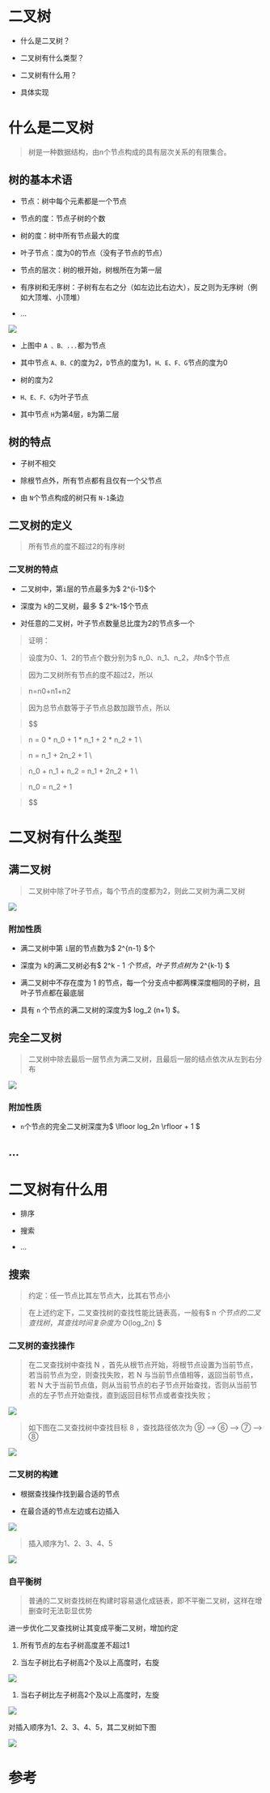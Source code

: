 # 二叉树
- 什么是二叉树？

- 二叉树有什么类型？

- 二叉树有什么用？

- 具体实现

# 什么是二叉树

> 树是一种数据结构，由n个节点构成的具有层次关系的有限集合。

## 树的基本术语

- 节点：树中每个元素都是一个节点

- 节点的度：节点子树的个数

- 树的度：树中所有节点最大的度

- 叶子节点：度为0的节点（没有子节点的节点）

- 节点的层次：树的根开始，树根所在为第一层

- 有序树和无序树：子树有左右之分（如左边比右边大），反之则为无序树（例如大顶堆、小顶堆）

- ...

![](https://tcs-devops.aliyuncs.com/storage/112h9441542c2c93fb7a19c4049e03c961d1?Signature=eyJhbGciOiJIUzI1NiIsInR5cCI6IkpXVCJ9.eyJBcHBJRCI6IjVlNzQ4MmQ2MjE1MjJiZDVjN2Y5YjMzNSIsIl9hcHBJZCI6IjVlNzQ4MmQ2MjE1MjJiZDVjN2Y5YjMzNSIsIl9vcmdhbml6YXRpb25JZCI6IiIsImV4cCI6MTY1MjUwMTU1NywiaWF0IjoxNjUxODk2NzU3LCJyZXNvdXJjZSI6Ii9zdG9yYWdlLzExMmg5NDQxNTQyYzJjOTNmYjdhMTljNDA0OWUwM2M5NjFkMSJ9.oYV8qZFULzVoEPOnuNXQdEFQnEb7bmOscIKh0R84_uQ&download=%E6%A0%91.md52.1519652.png "")

- 上图中 `A 、B、...`都为节点

- 其中节点 `A、B、C`的度为2，`D`节点的度为1，`H、E、F、G`节点的度为0

- 树的度为2

- `H、E、F、G`为叶子节点

- 其中节点 `H`为第4层，`B`为第二层

## 树的特点

- 子树不相交

- 除根节点外，所有节点都有且仅有一个父节点

- 由 `N`个节点构成的树只有 `N-1`条边

## 二叉树的定义

> 所有节点的度不超过2的有序树

### 二叉树的特点

- 二叉树中，第`i`层的节点最多为$ 2^{i-1}$个

- 深度为 `k`的二叉树，最多 $ 2^k-1$个节点

- 对任意的二叉树，叶子节点数量总比度为2的节点多一个

> 证明：

> 设度为0、1、2的节点个数分别为$ n_0、n_1、n_2$，共$n$个节点

> 因为二叉树所有节点的度不超过2，所以

> n=n0​+n1​+n2​

> 因为总节点数等于子节点总数加跟节点，所以

> 

> $$

> n = 0 * n_0 + 1 * n_1 + 2 * n_2 + 1 \\

> n = n_1 + 2n_2 + 1 \\

> n_0 + n_1 + n_2 = n_1 + 2n_2 + 1 \\

> n_0 = n_2 + 1

> $$

# 二叉树有什么类型

## 满二叉树

> 二叉树中除了叶子节点，每个节点的度都为2，则此二叉树为满二叉树

![](https://tcs-devops.aliyuncs.com/storage/112h24db0023affa4ce604603925502e31f0?Signature=eyJhbGciOiJIUzI1NiIsInR5cCI6IkpXVCJ9.eyJBcHBJRCI6IjVlNzQ4MmQ2MjE1MjJiZDVjN2Y5YjMzNSIsIl9hcHBJZCI6IjVlNzQ4MmQ2MjE1MjJiZDVjN2Y5YjMzNSIsIl9vcmdhbml6YXRpb25JZCI6IiIsImV4cCI6MTY1MjUwMTU1NywiaWF0IjoxNjUxODk2NzU3LCJyZXNvdXJjZSI6Ii9zdG9yYWdlLzExMmgyNGRiMDAyM2FmZmE0Y2U2MDQ2MDM5MjU1MDJlMzFmMCJ9.8Gh1kz5Qf91RWN1Ol_Dsr4kp86cy-FmjnF0B73aIpO0&download=%E6%A0%91.md103.2095222.png "")

### 附加性质

- 满二叉树中第 `i`层的节点数为$ 2^{n-1} $个

- 深度为 `k`的满二叉树必有$ 2^k - 1 $个节点，叶子节点树为$ 2^{k-1} $

- 满二叉树中不存在度为 1 的节点，每一个分支点中都两棵深度相同的子树，且叶子节点都在最底层

- 具有 `n` 个节点的满二叉树的深度为$ log_2 (n+1) $。

## 完全二叉树

> 二叉树中除去最后一层节点为满二叉树，且最后一层的结点依次从左到右分布

![](https://tcs-devops.aliyuncs.com/storage/112h593fc40ea9a369f125167ebf54ecc9e3?Signature=eyJhbGciOiJIUzI1NiIsInR5cCI6IkpXVCJ9.eyJBcHBJRCI6IjVlNzQ4MmQ2MjE1MjJiZDVjN2Y5YjMzNSIsIl9hcHBJZCI6IjVlNzQ4MmQ2MjE1MjJiZDVjN2Y5YjMzNSIsIl9vcmdhbml6YXRpb25JZCI6IiIsImV4cCI6MTY1MjUwMTU1NywiaWF0IjoxNjUxODk2NzU3LCJyZXNvdXJjZSI6Ii9zdG9yYWdlLzExMmg1OTNmYzQwZWE5YTM2OWYxMjUxNjdlYmY1NGVjYzllMyJ9.vFdOcYLbgTLvuPxMPjZfcLixgLMHZF77VrUR2FVKTMc&download=%E6%A0%91.md128.3661603.png "")

### 附加性质

- `n`个节点的完全二叉树深度为$ \lfloor log_2n \rfloor + 1 $

## ...

# 二叉树有什么用

- 排序

- 搜索

- ...

## 搜索

> 约定：任一节点比其左节点大，比其右节点小

> 在上述约定下，二叉查找树的查找性能比链表高，一般有$ n $个节点的二叉查找树，其查找时间复杂度为$ O(log_2n) $

### 二叉树的查找操作

> 在二叉查找树中查找 N ，首先从根节点开始，将根节点设置为当前节点，若当前节点为空，则查找失败，若 N 与当前节点值相等，返回当前节点，若 N 大于当前节点值，则从当前节点的右子节点开始查找，否则从当前节点的左子节点开始查找，直到返回目标节点或者查找失败；

![](https://tcs-devops.aliyuncs.com/storage/112h37933378f39a8de2378f374ce26326cc?Signature=eyJhbGciOiJIUzI1NiIsInR5cCI6IkpXVCJ9.eyJBcHBJRCI6IjVlNzQ4MmQ2MjE1MjJiZDVjN2Y5YjMzNSIsIl9hcHBJZCI6IjVlNzQ4MmQ2MjE1MjJiZDVjN2Y5YjMzNSIsIl9vcmdhbml6YXRpb25JZCI6IiIsImV4cCI6MTY1MjUwMTU1NywiaWF0IjoxNjUxODk2NzU3LCJyZXNvdXJjZSI6Ii9zdG9yYWdlLzExMmgzNzkzMzM3OGYzOWE4ZGUyMzc4ZjM3NGNlMjYzMjZjYyJ9.LNT4gtJ7U7ORiu3i28o6NSNO-4WwBshEcErKFXxQiqs&download=16f2d76b4aa18bba_tplv-t2oaga2asx-zoom-in-crop-mark_1304_0_0_0.webp "")

> 如下图在二叉查找树中查找目标 8 ，查找路径依次为 ⑨ --> ⑥ --> ⑦ --> ⑧

![](https://tcs-devops.aliyuncs.com/storage/112hb0e6531341d472658c1b6323a5d5177e?Signature=eyJhbGciOiJIUzI1NiIsInR5cCI6IkpXVCJ9.eyJBcHBJRCI6IjVlNzQ4MmQ2MjE1MjJiZDVjN2Y5YjMzNSIsIl9hcHBJZCI6IjVlNzQ4MmQ2MjE1MjJiZDVjN2Y5YjMzNSIsIl9vcmdhbml6YXRpb25JZCI6IiIsImV4cCI6MTY1MjUwMTU1NywiaWF0IjoxNjUxODk2NzU3LCJyZXNvdXJjZSI6Ii9zdG9yYWdlLzExMmhiMGU2NTMxMzQxZDQ3MjY1OGMxYjYzMjNhNWQ1MTc3ZSJ9.zKybX3Sm61Hf-UDP0nKL31N0ffUrciODzyYcbSItGNs&download=16f2d76b4a08bd02_tplv-t2oaga2asx-zoom-in-crop-mark_1304_0_0_0.webp "")

### 二叉树的构建

- 根据查找操作找到最合适的节点

- 在最合适的节点左边或右边插入

![](https://tcs-devops.aliyuncs.com/storage/112h4926c0f083529afe13c78d8406f50f01?Signature=eyJhbGciOiJIUzI1NiIsInR5cCI6IkpXVCJ9.eyJBcHBJRCI6IjVlNzQ4MmQ2MjE1MjJiZDVjN2Y5YjMzNSIsIl9hcHBJZCI6IjVlNzQ4MmQ2MjE1MjJiZDVjN2Y5YjMzNSIsIl9vcmdhbml6YXRpb25JZCI6IiIsImV4cCI6MTY1MjUwMTU1NywiaWF0IjoxNjUxODk2NzU3LCJyZXNvdXJjZSI6Ii9zdG9yYWdlLzExMmg0OTI2YzBmMDgzNTI5YWZlMTNjNzhkODQwNmY1MGYwMSJ9.QWRHpT414xn1vghFOjc9sux0CVda6slEDaOoxnS-96M&download=16f2d76bb15a4123_tplv-t2oaga2asx-zoom-in-crop-mark_1304_0_0_0.webp "")

> 插入顺序为1、2、3、4、5

![](https://tcs-devops.aliyuncs.com/storage/112ha033d883747a3ae90cc4ec4850f9fca6?Signature=eyJhbGciOiJIUzI1NiIsInR5cCI6IkpXVCJ9.eyJBcHBJRCI6IjVlNzQ4MmQ2MjE1MjJiZDVjN2Y5YjMzNSIsIl9hcHBJZCI6IjVlNzQ4MmQ2MjE1MjJiZDVjN2Y5YjMzNSIsIl9vcmdhbml6YXRpb25JZCI6IiIsImV4cCI6MTY1MjUwMTU1NywiaWF0IjoxNjUxODk2NzU3LCJyZXNvdXJjZSI6Ii9zdG9yYWdlLzExMmhhMDMzZDg4Mzc0N2EzYWU5MGNjNGVjNDg1MGY5ZmNhNiJ9.g2l-6ubxuDpXrIYb7qObId5tflvepmwNBLZgo_TS8c8&download=%E6%A0%91.md1075.1179506.png "")

### 自平衡树

> 普通的二叉树查找树在构建时容易退化成链表，即不平衡二叉树，这样在增删查时无法彰显优势

进一步优化二叉查找树让其变成平衡二叉树，增加约定

> 

1. 所有节点的左右子树高度差不超过1

1. 当左子树比右子树高2个及以上高度时，右旋



![](https://tcs-devops.aliyuncs.com/storage/112h7e6f3ab9d8a94ae2449532bb8ab95e92?Signature=eyJhbGciOiJIUzI1NiIsInR5cCI6IkpXVCJ9.eyJBcHBJRCI6IjVlNzQ4MmQ2MjE1MjJiZDVjN2Y5YjMzNSIsIl9hcHBJZCI6IjVlNzQ4MmQ2MjE1MjJiZDVjN2Y5YjMzNSIsIl9vcmdhbml6YXRpb25JZCI6IiIsImV4cCI6MTY1MjUwMTU1NywiaWF0IjoxNjUxODk2NzU3LCJyZXNvdXJjZSI6Ii9zdG9yYWdlLzExMmg3ZTZmM2FiOWQ4YTk0YWUyNDQ5NTMyYmI4YWI5NWU5MiJ9.VjUr9ElIRthS9vuyppmb69DEdu3Ewj3hrhmkkuLxSis&download=16f2d76b54818e52_tplv-t2oaga2asx-zoom-in-crop-mark_1304_0_0_0.webp "")

1. 当右子树比左子树高2个及以上高度时，左旋

![](https://tcs-devops.aliyuncs.com/storage/112hae3b7f3bb1efcd65651a9d9a19de733d?Signature=eyJhbGciOiJIUzI1NiIsInR5cCI6IkpXVCJ9.eyJBcHBJRCI6IjVlNzQ4MmQ2MjE1MjJiZDVjN2Y5YjMzNSIsIl9hcHBJZCI6IjVlNzQ4MmQ2MjE1MjJiZDVjN2Y5YjMzNSIsIl9vcmdhbml6YXRpb25JZCI6IiIsImV4cCI6MTY1MjUwMTU1NywiaWF0IjoxNjUxODk2NzU3LCJyZXNvdXJjZSI6Ii9zdG9yYWdlLzExMmhhZTNiN2YzYmIxZWZjZDY1NjUxYTlkOWExOWRlNzMzZCJ9.zkBa-yBKa8wXQVnPU8l5cgf5QabYmaLk2BL6WoWsNQI&download=16f2d76b4c640506_tplv-t2oaga2asx-zoom-in-crop-mark_1304_0_0_0.webp "")

对插入顺序为1、2、3、4、5，其二叉树如下图

![](https://tcs-devops.aliyuncs.com/storage/112he1a28f5635171e67877dd595a425bdae?Signature=eyJhbGciOiJIUzI1NiIsInR5cCI6IkpXVCJ9.eyJBcHBJRCI6IjVlNzQ4MmQ2MjE1MjJiZDVjN2Y5YjMzNSIsIl9hcHBJZCI6IjVlNzQ4MmQ2MjE1MjJiZDVjN2Y5YjMzNSIsIl9vcmdhbml6YXRpb25JZCI6IiIsImV4cCI6MTY1MjUwMTU1NywiaWF0IjoxNjUxODk2NzU3LCJyZXNvdXJjZSI6Ii9zdG9yYWdlLzExMmhlMWEyOGY1NjM1MTcxZTY3ODc3ZGQ1OTVhNDI1YmRhZSJ9.t2kWoDq9mW1erkUu57Jmkof9lJuoA821YhRKj5HkfGA&download=%E6%A0%91.md3474.0693591.png "")



# 参考













